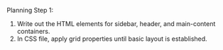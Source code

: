 Planning Step 1:
1. Write out the HTML elements for sidebar, header, and main-content containers.
2. In CSS file, apply grid properties until basic layout is established.